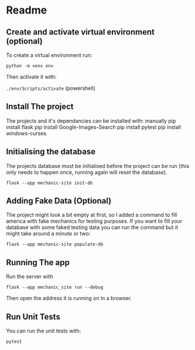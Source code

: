 # Readme

## Create and activate virtual environment (optional)

To create a virtual environment run:

    python -m venv env

Then activate it with:


`./env/Scripts/activate`    (powershell)



## Install The project

The projects and it's dependancies can be installed with: manually 
pip install flask 
pip install Google-Images-Search
pip install pytest
pip install windows-curses

  

## Initialising the database

The projects database must be initialised before the project can be run (this only needs to happen once, running again will reset the database).

    flask --app mechanic-site init-db 

## Adding Fake Data (Optional)

The project might look a bit empty at first, so I added a command to fill america with fake mechanics for testing purposes. If you want to fill your database with some faked testing data you can run the command but it might take around a minute or two:

    flask --app mechanic-site populate-db
    
## Running The app

Run the server with

    flask --app mechanic_site run --debug

Then open the address it is running on in a browser.

## Run Unit Tests

You can run the unit tests with:

`pytest`



